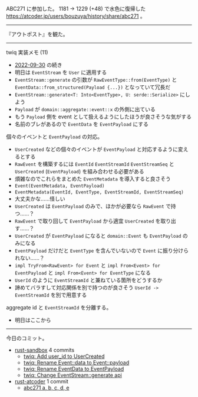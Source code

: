 ABC271 に参加した。 1181 → 1229 (+48) で水色に復帰した <https://atcoder.jp/users/bouzuya/history/share/abc271> 。

---

『アウトポスト』を観た。

---

twiq 実装メモ (11)

- [2022-09-30] の続き
- 明日は `EventStream` を `User` に適用する
- `EventStream::generate` の引数が `RawEventType::from(EventType)` と `EventData::from_structured(Payload {...})` となっていて冗長だ
- `EventStream::generate<T: Into<EventType>, U: serde::Serialize>` にしよう
- `Payload` が `domain::aggregate::event::x` の外側に出ている
- もう `Payload` 側を event として扱えるようにしたほうが良さそうな気がする
- 名前のブレがあるので `EventData` を `EventPayload` にする

個々のイベントと `EventPayload` の対応。

- `UserCreated` などの個々のイベントが `EventPayload` と対応するように変えるとする
- `RawEvent` を構築するには `EventId` `EventStreamId` `EventStreamSeq` と `UserCreated` (`EventPayload`) を組み合わせる必要がある
- 煩雑なのでこれらをまとめた `EventMetadata` を導入すると良さそう
- `Event(EventMetadata, EventPayload)`
- `EventMetadata(EventId, EventType, EventStreamId, EventStreamSeq)`
- 大丈夫かな……怪しい
- `UserCreated` は `EventPayload` のみで、ほかが必要なら `RawEvent` で持つ……？
- `RawEvent` で取り回して `EventPayload` から適宜 `UserCreated` を取り出す……？
- `UserCreated` が `EventPayload` になると `domain::Event` も `EventPayload` のみになる
- `EventPayload` だけだと `EventType` を含んでいないので `Event` に振り分けられない……？
- `impl TryFrom<RawEvent> for Event` と `impl From<Event> for EventPayload` と `impl From<Event> for EventType` になる
- `UserId` のように `EventStreamId` と兼ねている箇所をどうするか
- 諦めてバラすして対応関係を別で持つのが良さそう `UserId -> EventStreamId` を別で用意する

aggregate id と `EventStreamId` を分離する。

- 明日はここから

---

今日のコミット。

- [rust-sandbox](https://github.com/bouzuya/rust-sandbox) 4 commits
  - [twiq: Add user_id to UserCreated](https://github.com/bouzuya/rust-sandbox/commit/882c6cd34f295aa54bb55f0f971ab2e2efec4f68)
  - [twiq: Rename Event::data to Event::payload](https://github.com/bouzuya/rust-sandbox/commit/c07b04abb343c18207bcce83ebfe2066c1619d9e)
  - [twiq: Rename EventData to EventPayload](https://github.com/bouzuya/rust-sandbox/commit/6ed8b7c4b7ddce0d62f802533add186a0a61f2d4)
  - [twiq: Change EventStream::generate api](https://github.com/bouzuya/rust-sandbox/commit/4c4d025fff019bf0c679ecb152f191cd0143d0dd)
- [rust-atcoder](https://github.com/bouzuya/rust-atcoder) 1 commit
  - [abc271 a, b, c, d, e](https://github.com/bouzuya/rust-atcoder/commit/8b9673aeaa58459d5878cc980e6485bada30f610)

[2022-09-30]: https://blog.bouzuya.net/2022/09/30/
